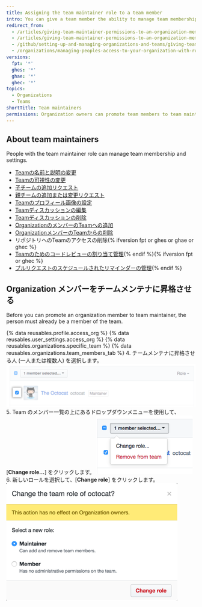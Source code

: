 ```yaml
---
title: Assigning the team maintainer role to a team member
intro: You can give a team member the ability to manage team membership and settings by assigning the team maintainer role.
redirect_from:
  - /articles/giving-team-maintainer-permissions-to-an-organization-member-early-access-program/
  - /articles/giving-team-maintainer-permissions-to-an-organization-member
  - /github/setting-up-and-managing-organizations-and-teams/giving-team-maintainer-permissions-to-an-organization-member
  - /organizations/managing-peoples-access-to-your-organization-with-roles/giving-team-maintainer-permissions-to-an-organization-member
versions:
  fpt: '*'
  ghes: '*'
  ghae: '*'
  ghec: '*'
topics:
  - Organizations
  - Teams
shortTitle: Team maintainers
permissions: Organization owners can promote team members to team maintainers.
---
```


## About team maintainers

People with the team maintainer role can manage team membership and settings.

- [Teamの名前と説明の変更](/articles/renaming-a-team)
- [Teamの可視性の変更](/articles/changing-team-visibility)
- [子チームの追加リクエスト](/articles/requesting-to-add-a-child-team)
- [親チームの追加または変更リクエスト](/articles/requesting-to-add-or-change-a-parent-team)
- [Teamのプロフィール画像の設定](/articles/setting-your-team-s-profile-picture)
- [Teamディスカッションの編集](/articles/managing-disruptive-comments/#editing-a-comment)
- [Teamディスカッションの削除](/articles/managing-disruptive-comments/#deleting-a-comment)
- [OrganizationのメンバーのTeamへの追加](/articles/adding-organization-members-to-a-team)
- [OrganizationメンバーのTeamからの削除](/articles/removing-organization-members-from-a-team)
- リポジトリへのTeamのアクセスの削除{% ifversion fpt or ghes or ghae or ghec %}
- [Teamのためのコードレビューの割り当て管理](/organizations/organizing-members-into-teams/managing-code-review-assignment-for-your-team){% endif %}{% ifversion fpt or ghec %}
- [プルリクエストのスケジュールされたリマインダーの管理](/organizations/organizing-members-into-teams/managing-scheduled-reminders-for-your-team){% endif %}


## Organization メンバーをチームメンテナに昇格させる

Before you can promote an organization member to team maintainer, the person must already be a member of the team.

{% data reusables.profile.access_org %}
{% data reusables.user_settings.access_org %}
{% data reusables.organizations.specific_team %}
{% data reusables.organizations.team_members_tab %}
4. チームメンテナに昇格させる人 (一人または複数人) を選択します。 ![Organization メンバーの横のチェックボックス](/assets/images/help/teams/team-member-check-box.png)
5. Team のメンバー一覧の上にあるドロップダウンメニューを使用して、[**Change role...**] をクリックします。 ![ロールを変更するオプションのあるドロップダウンメニュー](/assets/images/help/teams/bulk-edit-drop-down.png)
6. 新しいロールを選択して、[**Change role**] をクリックします。 ![メンテナーまたはメンバーのロールのラジオボタン](/assets/images/help/teams/team-role-modal.png)
